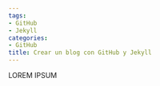 ```yaml
---
tags:
- GitHub
- Jekyll
categories:
- GitHub
title: Crear un blog con GitHub y Jekyll
---
```


LOREM IPSUM
